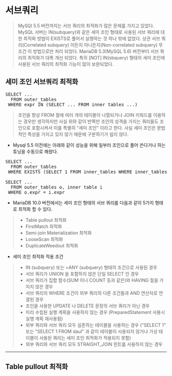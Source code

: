 # 서브쿼리
> MySQl 5.5 버전까지는 서브 쿼리의 최적화가 많은 문제를 가지고 있었다. MySQL 서버는 IN(subquery)와 같은 세미 조인 형태로 사용된 서브 쿼리에 대한 최적화 방법이 EXISTS로 풀어서 실행하는 것 하나 밖에 없었다. 상관 서브 쿼리(Correlated subquery) 이든지 아니든지(Non-correlated subquery) 무조건 이 방법으로만 처리 되었다. MariaDB 5.3(MySQL 5.6) 버전부터 서브 쿼리의 최적화가 대폭 개선 되었다. 특히 [NOT] IN(sbquery) 형태의 세미 조인에 사용된 서브 쿼리의 최적화 기능이 많이 보완되었다.

##  세미 조인 서브쿼리 최적화
<pre>
SELECT ...
  FROM outer_tables
 WHERE expr IN (SELECT ... FROM inner_tables ...)
</pre>
> 조인을 항상 FROM 절에 여러 개의 테이블이 나열되거나 JOIN 키워드를 이용하는 경우만 생각하지만 사실 위와 같이 반쪽만 조인의 성격을 가지는 쿼리들도 조인으로 포함시켜서 이를 특별히 "세미 조인" 이라고 한다. 사실 세미 조인은 문법적인 특성을 가지고 있지 않기 때문에 구분하기가 쉽지 않다.
- Mysql 5.5 이전에는 아래와 같이 성능을 위해 일부러 조인으로 풀어 쓴다거나 하는 튜닝을 수동으로 해왔다.
<pre>
SELECT ...
  FROM outer_tables
 WHERE EXISTS (SELECT 1 FROM inner_tables WHERE inner_tables.expr = outer_tables.expr)

SELECT ...
  FROM outer_tables o, inner table i
 WHERE o.expr = i.expr
</pre>
- MariaDB 10.0 버전에서는 세미 조인 형태의 서브 쿼리를 다음과 같이 5가지 형태로 최적화 할 수 있다.
> - Table pullout 최적화
> - FirstMatch 최적화
> - Semi-join Materialization 최적화
> - LooseScan 최적화
> - DuplicateWeedout 최적화
- 세미 조인 최적화 적용 조건
> - IN (subquery) 또는 =ANY (subquery) 형태의 조건으로 사용된 경우
> - 서브 쿼리가 UNION 을 포함하지 않은 단일 SELECT 인 경우
> - 서브 쿼리가 집합 함수(SUM 이나 COUNT 등과 같은)와 HAVING 절을 가지지 않은 경우
> - 서브 쿼리의 WHERE 조건이 외부 쿼리의 다른 조건들과 AND 연산자로 연결된 경우
> - 조인을 사용한 UPDATE 나 DELETE 문장의 서브 쿼리가 아닌 경우
> - 미리 수립된 실행 계획을 사용하지 않는 경우 (PreparedStatement 사용시 실행 계획 재사용됨)
> - 외부 쿼리와 서브 쿼리 모두 실존하는 테이블을 사용하는 경우 ("SELECT 1" 또는 "SELECT 1 FROM daul" 과 같이 테이블이 사용되지 않거나 가상 테이블이 사용된 쿼리는 세미 조인 최적화가 적용되지 못함)
> - 외부 쿼리와 서브 쿼리 모두 STRAIGHT_JOIN 힌트를 사용하지 않는 경우
- - -

## Table pullout 최적화